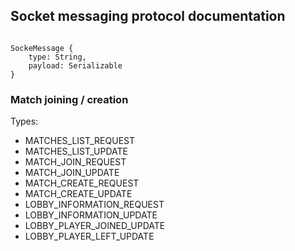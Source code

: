## Socket messaging protocol documentation

<code>
SockeMessage {
    type: String,
    payload: Serializable
}
</code>

### Match joining / creation

<p>
    Types:
</p>
<ul>
    <li> MATCHES_LIST_REQUEST</li>
    <li> MATCHES_LIST_UPDATE</li>
    <li> MATCH_JOIN_REQUEST</li>
    <li> MATCH_JOIN_UPDATE</li>
    <li> MATCH_CREATE_REQUEST</li>
    <li> MATCH_CREATE_UPDATE</li>
    <li> LOBBY_INFORMATION_REQUEST</li>
    <li> LOBBY_INFORMATION_UPDATE</li>
    <li> LOBBY_PLAYER_JOINED_UPDATE</li>
    <li> LOBBY_PLAYER_LEFT_UPDATE</li>
</ul>